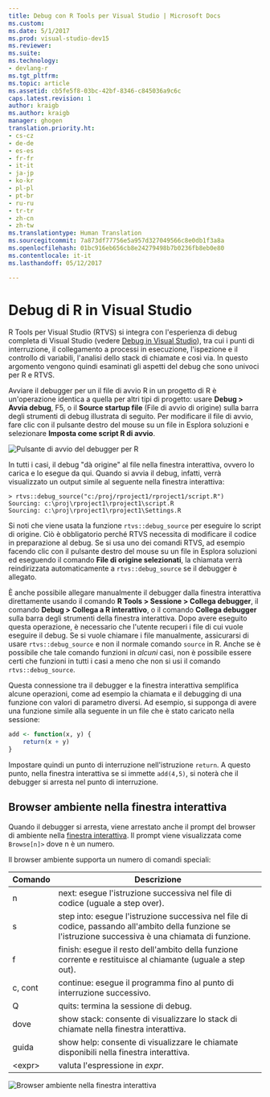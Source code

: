 ```yaml
---
title: Debug con R Tools per Visual Studio | Microsoft Docs
ms.custom: 
ms.date: 5/1/2017
ms.prod: visual-studio-dev15
ms.reviewer: 
ms.suite: 
ms.technology:
- devlang-r
ms.tgt_pltfrm: 
ms.topic: article
ms.assetid: cb5fe5f8-03bc-42bf-8346-c845036a9c6c
caps.latest.revision: 1
author: kraigb
ms.author: kraigb
manager: ghogen
translation.priority.ht:
- cs-cz
- de-de
- es-es
- fr-fr
- it-it
- ja-jp
- ko-kr
- pl-pl
- pt-br
- ru-ru
- tr-tr
- zh-cn
- zh-tw
ms.translationtype: Human Translation
ms.sourcegitcommit: 7a873df77756e5a957d327049566c8e0db1f3a8a
ms.openlocfilehash: 01bc916eb656cb8e24279498b7b0236fb8eb0e80
ms.contentlocale: it-it
ms.lasthandoff: 05/12/2017

---
```



# <a name="debugging-r-in-visual-studio"></a>Debug di R in Visual Studio

R Tools per Visual Studio (RTVS) si integra con l'esperienza di debug completa di Visual Studio (vedere [Debug in Visual Studio](../debugger/debugging-in-visual-studio.md)), tra cui i punti di interruzione, il collegamento a processi in esecuzione, l'ispezione e il controllo di variabili, l'analisi dello stack di chiamate e così via. In questo argomento vengono quindi esaminati gli aspetti del debug che sono univoci per R e RTVS.

Avviare il debugger per un il file di avvio R in un progetto di R è un'operazione identica a quella per altri tipi di progetto: usare **Debug > Avvia debug**, F5, o il **Source startup file** (File di avvio di origine) sulla barra degli strumenti di debug illustrata di seguito. Per modificare il file di avvio, fare clic con il pulsante destro del mouse su un file in Esplora soluzioni e selezionare **Imposta come script R di avvio**.

![Pulsante di avvio del debugger per R](~/rtvs/media/debugger-start-button.png)

In tutti i casi, il debug "dà origine" al file nella finestra interattiva, ovvero lo carica e lo esegue da qui. Quando si avvia il debug, infatti, verrà visualizzato un output simile al seguente nella finestra interattiva:

```output
> rtvs::debug_source("c:/proj/rproject1/rproject1/script.R")
Sourcing: c:\proj\rproject1\rproject1\script.R
Sourcing: c:\proj\rproject1\rproject1\Settings.R
```

Si noti che viene usata la funzione `rtvs::debug_source` per eseguire lo script di origine. Ciò è obbligatorio perché RTVS necessita di modificare il codice in preparazione al debug. Se si usa uno dei comandi RTVS, ad esempio facendo clic con il pulsante destro del mouse su un file in Esplora soluzioni ed eseguendo il comando **File di origine selezionati**, la chiamata verrà reindirizzata automaticamente a `rtvs::debug_source` se il debugger è allegato.

È anche possibile allegare manualmente il debugger dalla finestra interattiva direttamente usando il comando **R Tools > Sessione > Collega debugger**, il comando **Debug > Collega a R interattivo**, o il comando **Collega debugger** sulla barra degli strumenti della finestra interattiva. Dopo avere eseguito questa operazione, è necessario che l'utente recuperi i file di cui vuole eseguire il debug. Se si vuole chiamare i file manualmente, assicurarsi di usare `rtvs::debug_source` e non il normale comando `source` in R. Anche se è possibile che tale comando funzioni in _alcuni_ casi, non è possibile essere certi che funzioni in tutti i casi a meno che non si usi il comando `rtvs::debug_source`.

Questa connessione tra il debugger e la finestra interattiva semplifica alcune operazioni, come ad esempio la chiamata e il debugging di una funzione con valori di parametro diversi. Ad esempio, si supponga di avere una funzione simile alla seguente in un file che è stato caricato nella sessione:

```R
add <- function(x, y) {
    return(x + y)
}
```

Impostare quindi un punto di interruzione nell'istruzione `return`. A questo punto, nella finestra interattiva se si immette `add(4,5)`, si noterà che il debugger si arresta nel punto di interruzione.


## <a name="environment-browser-in-the-interactive-window"></a>Browser ambiente nella finestra interattiva

Quando il debugger si arresta, viene arrestato anche il prompt del browser di ambiente nella [finestra interattiva](interactive-repl.md). Il prompt viene visualizzata come `Browse[n]>` dove n è un numero.

Il browser ambiente supporta un numero di comandi speciali:

| Comando | Descrizione | 
| --- | --- |
| n | next: esegue l'istruzione successiva nel file di codice (uguale a step over). |
| s | step into: esegue l'istruzione successiva nel file di codice, passando all'ambito della funzione se l'istruzione successiva è una chiamata di funzione. | 
| f | finish: esegue il resto dell'ambito della funzione corrente e restituisce al chiamante (uguale a step out). |
| c, cont | continue: esegue il programma fino al punto di interruzione successivo. | 
| Q | quits: termina la sessione di debug. |
| dove | show stack: consente di visualizzare lo stack di chiamate nella finestra interattiva. |
| guida | show help: consente di visualizzare le chiamate disponibili nella finestra interattiva. |
| &lt;expr&gt; | valuta l'espressione in *expr*. |

![Browser ambiente nella finestra interattiva](~/rtvs/media/debugger-environment-browser.png)


